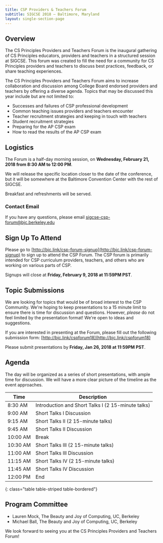 ```yaml
---
title: CSP Providers & Teachers Forum
subtitle: SIGCSE 2018 — Baltimore, Maryland
layout: single-section-page
---
```


## Overview
The CS Principles Providers and Teachers Forum is the inaugural gathering of CS Principles educators, providers and teachers in a structured session at SIGCSE. This forum was created to fill the need for a community for CS Principles providers and teachers to discuss best practices, feedback, or share teaching experiences.

The CS Principles Providers and Teachers Forum aims to increase collaboration and discussion among College Board endorsed providers and teachers by offering a diverse agenda. Topics that may be discussed this year include but are not limited to:

* Successes and failures of CSP professional development
* Common teaching issues providers and teachers encounter
* Teacher recruitment strategies and keeping in touch with teachers
* Student recruitment strategies
* Preparing for the AP CSP exam
* How to read the results of the AP CSP exam

## Logistics

The Forum is a half-day morning session, on **<time>Wednesday, February 21, 2018 from 8:30 AM to 12:00 PM</time>**.

We will release the specific location closer to the date of the conference, but it will be somewhere at the Baltimore Convention Center with the rest of SIGCSE.

Breakfast and refreshments will be served.

### Contact Email
If you have any questions, please email [sigcse-csp-forum@bjc.berkeley.edu](mailto:sigcse-csp-forum@bjc.berkeley.edu)

## Sign Up To Attend
Please go to [http://bjc.link/csp-forum-signup](http://bjc.link/csp-forum-signup) to sign up to attend the CSP Forum. The CSP forum is primarily intended for CSP curriculum providers, teachers, and others who are working on various parts of CSP.

Signups will close at **Friday, February 9, 2018 at 11:59PM PST**.

## Topic Submissions

We are looking for topics that would be of broad interest to the CSP Community. We're hoping to keep presentations to a 15 minute limit to ensure there is time for discussion and questions. However, _please_ do not feel limited by the presentation format! We're open to ideas and suggestions.

If you are interested in presenting at the Forum, please fill out the following submission form: [http://bjc.link/cspforum18](http://bjc.link/cspforum18)

Please submit presentations by **Friday, Jan 26, 2018 at 11:59PM PST**.

## Agenda

The day will be organized as a series of short presentations, with ample time for discussion. We will have a more clear picture of the timeline as the event approaches.

| Time | Description |
| ---- | ----------- |
| 8:30 AM  | Introduction and Short Talks I (2 15-minute talks) |
| 9:00 AM  | Short Talks I Discussion |
| 9:15 AM  | Short Talks II (2 15-minute talks) |
| 9:45 AM  | Short Talks II Discussion |
| 10:00 AM | Break |
| 10:30 AM | Short Talks III (2 15-minute talks) |
| 11:00 AM | Short Talks III Discussion |
| 11:15 AM | Short Talks IV (2 15-minute talks) |
| 11:45 AM | Short Talks IV Discussion |
| 12:00 PM | End |
{: class="table table-striped table-bordered"}

## Program Committee

* Lauren Mock, The Beauty and Joy of Computing, UC, Berkeley
* Michael Ball, The Beauty and Joy of Computing, UC, Berkeley

We look forward to seeing you at the CS Principles Providers and Teachers Forum!
